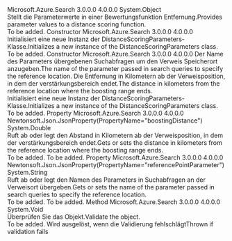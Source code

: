 <Type Name="DistanceScoringParameters" FullName="Microsoft.Azure.Search.Models.DistanceScoringParameters">
  <TypeSignature Language="C#" Value="public class DistanceScoringParameters" />
  <TypeSignature Language="ILAsm" Value=".class public auto ansi beforefieldinit DistanceScoringParameters extends System.Object" />
  <TypeSignature Language="DocId" Value="T:Microsoft.Azure.Search.Models.DistanceScoringParameters" />
  <TypeSignature Language="VB.NET" Value="Public Class DistanceScoringParameters" />
  <TypeSignature Language="F#" Value="type DistanceScoringParameters = class" />
  <AssemblyInfo>
    <AssemblyName>Microsoft.Azure.Search</AssemblyName>
    <AssemblyVersion>3.0.0.0</AssemblyVersion>
    <AssemblyVersion>4.0.0.0</AssemblyVersion>
  </AssemblyInfo>
  <Base>
    <BaseTypeName>System.Object</BaseTypeName>
  </Base>
  <Interfaces />
  <Docs>
    <summary>
            <span data-ttu-id="14dc6-101">Stellt die Parameterwerte in einer Bewertungsfunktion Entfernung.</span><span class="sxs-lookup"><span data-stu-id="14dc6-101">Provides parameter values to a distance scoring function.</span></span>
            </summary>
    <remarks>To be added.</remarks>
  </Docs>
  <Members>
    <Member MemberName=".ctor">
      <MemberSignature Language="C#" Value="public DistanceScoringParameters ();" />
      <MemberSignature Language="ILAsm" Value=".method public hidebysig specialname rtspecialname instance void .ctor() cil managed" />
      <MemberSignature Language="DocId" Value="M:Microsoft.Azure.Search.Models.DistanceScoringParameters.#ctor" />
      <MemberSignature Language="VB.NET" Value="Public Sub New ()" />
      <MemberType>Constructor</MemberType>
      <AssemblyInfo>
        <AssemblyName>Microsoft.Azure.Search</AssemblyName>
        <AssemblyVersion>3.0.0.0</AssemblyVersion>
        <AssemblyVersion>4.0.0.0</AssemblyVersion>
      </AssemblyInfo>
      <Parameters />
      <Docs>
        <summary>
            <span data-ttu-id="14dc6-102">Initialisiert eine neue Instanz der DistanceScoringParameters-Klasse.</span><span class="sxs-lookup"><span data-stu-id="14dc6-102">Initializes a new instance of the DistanceScoringParameters class.</span></span>
            </summary>
        <remarks>To be added.</remarks>
      </Docs>
    </Member>
    <Member MemberName=".ctor">
      <MemberSignature Language="C#" Value="public DistanceScoringParameters (string referencePointParameter, double boostingDistance);" />
      <MemberSignature Language="ILAsm" Value=".method public hidebysig specialname rtspecialname instance void .ctor(string referencePointParameter, float64 boostingDistance) cil managed" />
      <MemberSignature Language="DocId" Value="M:Microsoft.Azure.Search.Models.DistanceScoringParameters.#ctor(System.String,System.Double)" />
      <MemberSignature Language="VB.NET" Value="Public Sub New (referencePointParameter As String, boostingDistance As Double)" />
      <MemberSignature Language="F#" Value="new Microsoft.Azure.Search.Models.DistanceScoringParameters : string * double -&gt; Microsoft.Azure.Search.Models.DistanceScoringParameters" Usage="new Microsoft.Azure.Search.Models.DistanceScoringParameters (referencePointParameter, boostingDistance)" />
      <MemberType>Constructor</MemberType>
      <AssemblyInfo>
        <AssemblyName>Microsoft.Azure.Search</AssemblyName>
        <AssemblyVersion>3.0.0.0</AssemblyVersion>
        <AssemblyVersion>4.0.0.0</AssemblyVersion>
      </AssemblyInfo>
      <Parameters>
        <Parameter Name="referencePointParameter" Type="System.String" />
        <Parameter Name="boostingDistance" Type="System.Double" />
      </Parameters>
      <Docs>
        <param name="referencePointParameter"><span data-ttu-id="14dc6-103">Der Name des Parameters übergebenen Suchabfragen um den Verweis Speicherort anzugeben.</span><span class="sxs-lookup"><span data-stu-id="14dc6-103">The name of the parameter passed in search queries to specify the reference location.</span></span></param>
        <param name="boostingDistance"><span data-ttu-id="14dc6-104">Die Entfernung in Kilometern ab der Verweisposition, in dem der verstärkungsbereich endet.</span><span class="sxs-lookup"><span data-stu-id="14dc6-104">The distance in kilometers from the reference location where the boosting range ends.</span></span></param>
        <summary>
            <span data-ttu-id="14dc6-105">Initialisiert eine neue Instanz der DistanceScoringParameters-Klasse.</span><span class="sxs-lookup"><span data-stu-id="14dc6-105">Initializes a new instance of the DistanceScoringParameters class.</span></span>
            </summary>
        <remarks>To be added.</remarks>
      </Docs>
    </Member>
    <Member MemberName="BoostingDistance">
      <MemberSignature Language="C#" Value="public double BoostingDistance { get; set; }" />
      <MemberSignature Language="ILAsm" Value=".property instance float64 BoostingDistance" />
      <MemberSignature Language="DocId" Value="P:Microsoft.Azure.Search.Models.DistanceScoringParameters.BoostingDistance" />
      <MemberSignature Language="VB.NET" Value="Public Property BoostingDistance As Double" />
      <MemberSignature Language="F#" Value="member this.BoostingDistance : double with get, set" Usage="Microsoft.Azure.Search.Models.DistanceScoringParameters.BoostingDistance" />
      <MemberType>Property</MemberType>
      <AssemblyInfo>
        <AssemblyName>Microsoft.Azure.Search</AssemblyName>
        <AssemblyVersion>3.0.0.0</AssemblyVersion>
        <AssemblyVersion>4.0.0.0</AssemblyVersion>
      </AssemblyInfo>
      <Attributes>
        <Attribute>
          <AttributeName>Newtonsoft.Json.JsonProperty(PropertyName="boostingDistance")</AttributeName>
        </Attribute>
      </Attributes>
      <ReturnValue>
        <ReturnType>System.Double</ReturnType>
      </ReturnValue>
      <Docs>
        <summary>
            <span data-ttu-id="14dc6-106">Ruft ab oder legt den Abstand in Kilometern ab der Verweisposition, in dem der verstärkungsbereich endet.</span><span class="sxs-lookup"><span data-stu-id="14dc6-106">Gets or sets the distance in kilometers from the reference location where the boosting range ends.</span></span>
            </summary>
        <value>To be added.</value>
        <remarks>To be added.</remarks>
      </Docs>
    </Member>
    <Member MemberName="ReferencePointParameter">
      <MemberSignature Language="C#" Value="public string ReferencePointParameter { get; set; }" />
      <MemberSignature Language="ILAsm" Value=".property instance string ReferencePointParameter" />
      <MemberSignature Language="DocId" Value="P:Microsoft.Azure.Search.Models.DistanceScoringParameters.ReferencePointParameter" />
      <MemberSignature Language="VB.NET" Value="Public Property ReferencePointParameter As String" />
      <MemberSignature Language="F#" Value="member this.ReferencePointParameter : string with get, set" Usage="Microsoft.Azure.Search.Models.DistanceScoringParameters.ReferencePointParameter" />
      <MemberType>Property</MemberType>
      <AssemblyInfo>
        <AssemblyName>Microsoft.Azure.Search</AssemblyName>
        <AssemblyVersion>3.0.0.0</AssemblyVersion>
        <AssemblyVersion>4.0.0.0</AssemblyVersion>
      </AssemblyInfo>
      <Attributes>
        <Attribute>
          <AttributeName>Newtonsoft.Json.JsonProperty(PropertyName="referencePointParameter")</AttributeName>
        </Attribute>
      </Attributes>
      <ReturnValue>
        <ReturnType>System.String</ReturnType>
      </ReturnValue>
      <Docs>
        <summary>
            <span data-ttu-id="14dc6-107">Ruft ab oder legt den Namen des Parameters in Suchabfragen an der Verweisort übergeben.</span><span class="sxs-lookup"><span data-stu-id="14dc6-107">Gets or sets the name of the parameter passed in search queries to specify the reference location.</span></span>
            </summary>
        <value>To be added.</value>
        <remarks>To be added.</remarks>
      </Docs>
    </Member>
    <Member MemberName="Validate">
      <MemberSignature Language="C#" Value="public virtual void Validate ();" />
      <MemberSignature Language="ILAsm" Value=".method public hidebysig newslot virtual instance void Validate() cil managed" />
      <MemberSignature Language="DocId" Value="M:Microsoft.Azure.Search.Models.DistanceScoringParameters.Validate" />
      <MemberSignature Language="VB.NET" Value="Public Overridable Sub Validate ()" />
      <MemberSignature Language="F#" Value="abstract member Validate : unit -&gt; unit&#xA;override this.Validate : unit -&gt; unit" Usage="distanceScoringParameters.Validate " />
      <MemberType>Method</MemberType>
      <AssemblyInfo>
        <AssemblyName>Microsoft.Azure.Search</AssemblyName>
        <AssemblyVersion>3.0.0.0</AssemblyVersion>
        <AssemblyVersion>4.0.0.0</AssemblyVersion>
      </AssemblyInfo>
      <ReturnValue>
        <ReturnType>System.Void</ReturnType>
      </ReturnValue>
      <Parameters />
      <Docs>
        <summary>
            <span data-ttu-id="14dc6-108">Überprüfen Sie das Objekt.</span><span class="sxs-lookup"><span data-stu-id="14dc6-108">Validate the object.</span></span>
            </summary>
        <remarks>To be added.</remarks>
        <exception cref="T:Microsoft.Rest.ValidationException">
            <span data-ttu-id="14dc6-109">Wird ausgelöst, wenn die Validierung fehlschlägt</span><span class="sxs-lookup"><span data-stu-id="14dc6-109">Thrown if validation fails</span></span>
            </exception>
      </Docs>
    </Member>
  </Members>
</Type>